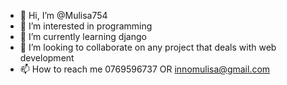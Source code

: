 - 👋 Hi, I’m @Mulisa754
- 👀 I’m interested in programming
- 🌱 I’m currently learning django
- 💞️ I’m looking to collaborate on any project that deals with web development
- 📫 How to reach me 0769596737 OR innomulisa@gmail.com

<!---
Mulisa754/Mulisa754 is a ✨ special ✨ repository because its `README.md` (this file) appears on your GitHub profile.
You can click the Preview link to take a look at your changes.
--->
